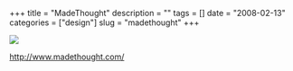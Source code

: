 +++
title = "MadeThought"
description = ""
tags = []
date = "2008-02-13"
categories = ["design"]
slug = "madethought"
+++


 

  <div id="screens-thumbs" class="clearfix">
    <div class="txt-center" id="design-submission"><a href="http://www.madethought.com/"><img id='bluga-thumbnail-1153' class='bluga-thumbnail large' src='//konigi.com/media/bluga/
wt47f303ea8e53b_0.jpg'/></a></div>  
  </div>   
<p><a href="http://www.madethought.com/">http://www.madethought.com/</a></p>




